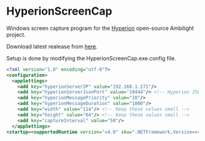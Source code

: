 # HyperionScreenCap
Windows screen capture program for the [Hyperion](https://github.com/tvdzwan/hyperion) open-source Ambilight project.

Download latest realease from [here](https://github.com/djhansel/HyperionScreenCap/releases/latest).

Setup is done by modifying the HyperionScreenCap.exe.config file.

```xml
<?xml version="1.0" encoding="utf-8"?>
<configuration>
  <appSettings>
    <add key="hyperionServerIP" value="192.168.1.171"/>
    <add key="hyperionServerJsonPort" value="19444"/> <!-- Hyperion JSON port -->
    <add key="hyperionMessagePriority" value="10"/> 
    <add key="hyperionMessageDuration" value="1000"/>
    <add key="width" value="114"/> <!-- Keep these values small -->
    <add key="height" value="64"/> <!-- Keep these values small -->
    <add key="captureInterval" value="50"/>
  </appSettings>
<startup><supportedRuntime version="v4.0" sku=".NETFramework,Version=v4.0,Profile=Client"/></startup></configuration>
```
